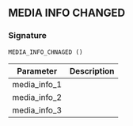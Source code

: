 ## MEDIA INFO CHANGED

### Signature

`MEDIA_INFO_CHNAGED ()`


| Parameter | Description |
| --- | --- |
| media\_info\_1 |
| media\_info\_2 |
| media\_info\_3 |